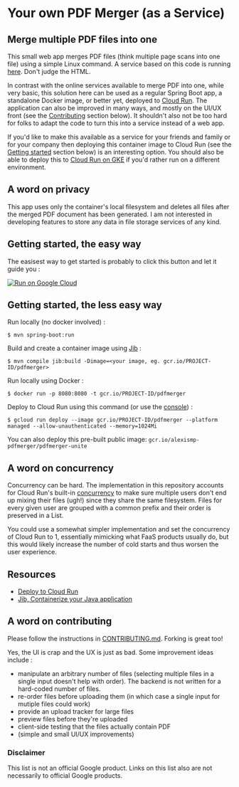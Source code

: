 # Your own PDF Merger (as a Service)

## Merge multiple PDF files into one

This small web app merges PDF files (think multiple page scans into one file) using a simple Linux command.
A service based on this code is running [here](https://pdf-merger-unite-nmv4siw5tq-ew.a.run.app/). Don't judge the HTML.

In contrast with the online services available to merge PDF into one, while very basic, this solution here can be used as a regular Spring Boot app, a standalone Docker image, or better yet, deployed to [Cloud Run](cloud.run). The application can also be improved in many ways, and mostly on the UI/UX front (see the [Contributing](#a-word-on-contributing) section below). It shouldn't also not be too hard for folks to adapt the code to turn this into a service instead of a web app.

If you'd like to make this available as a service for your friends and family or for your company then deploying this container image to Cloud Run (see the [Getting started](#getting-started) section below) is an interesting option. You should also be able to deploy this to [Cloud Run on GKE](https://cloud.google.com/run/docs/gke/setup) if you'd rather run on a different environment.

## A word on privacy

This app uses only the container's local filesystem and deletes all files after the merged PDF document has been generated.
I am not interested in developing features to store any data in file storage services of any kind.

## Getting started, the easy way

The easisest way to get started is probably to click this button and let it guide you :

[![Run on Google Cloud](https://deploy.cloud.run/button.svg)](https://deploy.cloud.run)

## Getting started, the less easy way

Run locally (no docker involved) :

`$ mvn spring-boot:run`

Build and create a container image using [Jib](https://github.com/GoogleContainerTools/jib) :

`$ mvn compile jib:build -Dimage=<your image, eg. gcr.io/PROJECT-ID/pdfmerger>`

Run locally using Docker :

`$ docker run -p 8080:8080 -t gcr.io/PROJECT-ID/pdfmerger`

Deploy to Cloud Run using this command (or use the [console](https://console.cloud.google.com/run)) :

`$ gcloud run deploy --image gcr.io/PROJECT-ID/pdfmerger --platform managed --allow-unauthenticated --memory=1024Mi `

You can also deploy this pre-built public image: `gcr.io/alexismp-pdfmerger/pdfmerger-unite`

## A word on concurrency

Concurrency can be hard. The implementation in this repository accounts for Cloud Run's built-in [concurrency](https://cloud.google.com/run/docs/about-concurrency) to make sure multiple users don't end up mixing their files (ugh!) since they share the same filesystem. Files for every given user are grouped with a common prefix and their order is preserved in a List.

You could use a somewhat simpler implementation and set the concurrency of Cloud Run to 1, essentially mimicking what FaaS products usually do, but this would likely increase the number of cold starts and thus worsen the user experience.

## Resources
* [Deploy to Cloud Run](https://cloud.google.com/run/docs/quickstarts/build-and-deploy)
* [Jib, Containerize your Java application](https://github.com/GoogleContainerTools/jib)

## A word on contributing

Please follow the instructions in [CONTRIBUTING.md](CONTRIBUTING.md). Forking is great too!

Yes, the UI is crap and the UX is just as bad. Some improvement ideas include :
* manipulate an arbitrary number of files (selecting multiple files in a single input doesn't help with order). The backend is not written for a hard-coded number of files.
* re-order files before uploading them (in which case a single input for mutiple files could work)
* provide an upload tracker for large files
* preview files before they're uploaded
* client-side testing that the files actually contain PDF
* (simple and small UI/UX improvements)

### Disclaimer

This list is not an official Google product. Links on this list also are not necessarily to official Google products.